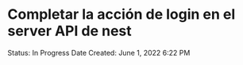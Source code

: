 # Completar la acción de login en el server API de nest

Status: In Progress
Date Created: June 1, 2022 6:22 PM